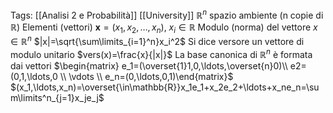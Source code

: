 Tags: [[Analisi 2 e Probabilità]] [[University]]
$\mathbb{R}^n$ spazio ambiente (n copie di $\mathbb{R}$)
Elementi (vettori)
	$\mathbf{x}=(x_1,x_2,\ldots,x_n), \ x_i\in\mathbb{R}$
Modulo (norma) del vettore $x\in \mathbb{R}^n$
	$|x|=\sqrt{\sum\limits_{i=1}^n}x_i^2$ 
Si dice versore un vettore di modulo unitario 
	$vers(x)=\frac{x}{|x|}$
La base canonica di $\mathbb{R}^n$ è formata dai vettori
	$\begin{matrix} e_1=(\overset{1}1,0,\ldots,\overset{n}0)\\  e2=(0,1,\ldots,0 \\ \vdots \\ e_n=(0,\ldots,0,1)\end{matrix}$
$(x_1,\ldots,x_n)=\overset{\in\mathbb{R}}x_1e_1+x_2e_2+\ldots+x_ne_n=\sum\limits^n_{j=1}x_je_j$